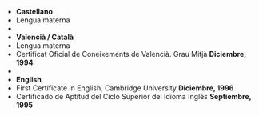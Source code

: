 <ul class="list-unstyled">
<li><strong>Castellano</strong></li>
<li>Lengua materna</li>
<li>&nbsp;</li>
<li><strong>Valencià / Català</strong></li>
<li>Lengua materna</li>
<li>Certificat Oficial de Coneixements de Valencià. Grau Mitjà <span class="label label-default"><strong>Diciembre, 1994</strong></span></li>
<li>&nbsp;</li>
<li><strong>English</strong></li>
<li>First Certificate in English, Cambridge University <span class="label label-default"><strong>Diciembre, 1996</strong></span></li>
<li>Certificado de Aptitud del Ciclo Superior del Idioma Inglés <span class="label label-default"><strong>Septiembre, 1995</strong></span></li>
</ul>